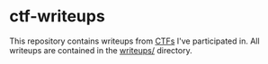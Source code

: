 # ctf-writeups

This repository contains writeups from [CTFs](<https://en.wikipedia.org/wiki/Capture_the_flag_(cybersecurity)>) I've participated in. All writeups are contained in the [writeups/](writeups) directory.
